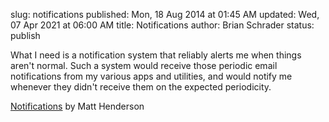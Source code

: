 slug: notifications
published: Mon, 18 Aug 2014 at 01:45 AM
updated: Wed, 07 Apr 2021 at 06:00 AM
title: Notifications
author: Brian Schrader
status: publish

<div class="link">What I need is a notification system that reliably alerts me when things aren't normal. Such a system would receive those periodic email notifications from my various apps and utilities, and would notify me whenever they didn't receive them on the expected periodicity.</div>

[Notifications](http://www.dafacto.com/2014/08/14/notifications/) by Matt Henderson